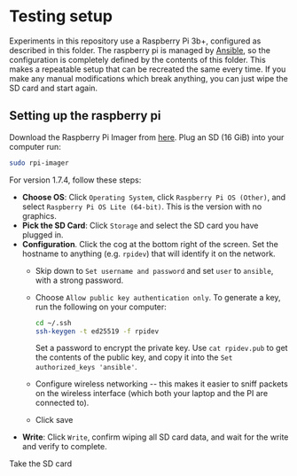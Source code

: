 # Testing setup

Experiments in this repository use a Raspberry Pi 3b+, configured as described in this folder. The raspberry pi is managed by [Ansible](https://docs.ansible.com/ansible/latest/getting_started/index.html), so the configuration is completely defined by the contents of this folder. This makes a repeatable setup that can be recreated the same every time. If you make any manual modifications which break anything, you can just wipe the SD card and start again.

## Setting up the raspberry pi

Download the Raspberry Pi Imager from [here](https://www.raspberrypi.com/software/). Plug an SD (16 GiB) into your computer run:

```bash
sudo rpi-imager
```

For version 1.7.4, follow these steps:

- **Choose OS**: Click `Operating System`, click `Raspberry Pi OS (Other)`, and select `Raspberry Pi OS Lite (64-bit)`. This is the version with no graphics.
- **Pick the SD Card**: Click `Storage` and select the SD card you have plugged in.
- **Configuration**. Click the cog at the bottom right of the screen. Set the hostname to anything (e.g. `rpidev`) that will identify it on the network.
  - Skip down to `Set username and password` and set `user` to `ansible`, with a strong password. 

  - Choose `Allow public key authentication only`. To generate a key, run the following on your computer:
	```bash
	cd ~/.ssh
	ssh-keygen -t ed25519 -f rpidev
	```
	Set a password to encrypt the private key. Use `cat rpidev.pub` to get the contents of the public key, and copy it into the `Set authorized_keys 'ansible'`.
  - Configure wireless networking -- this makes it easier to sniff packets on the wireless interface (which both your laptop and the PI are connected to). 
  - Click save
- **Write**: Click `Write`, confirm wiping all SD card data, and wait for the write and verify to complete.

Take the SD card
